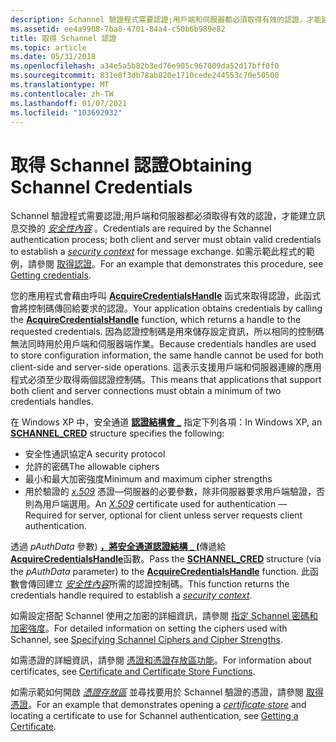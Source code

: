 ```yaml
---
description: Schannel 驗證程式需要認證;用戶端和伺服器都必須取得有效的認證，才能建立訊息交換的安全性內容。 如需示範此程式的範例，請參閱取得認證。
ms.assetid: ee4a9908-7ba8-4701-84a4-c50b6b989e82
title: 取得 Schannel 認證
ms.topic: article
ms.date: 05/31/2018
ms.openlocfilehash: a34e5a5b82b3ed76e905c967009da52d17bff0f0
ms.sourcegitcommit: 831e8f3db78ab820e1710cede244553c70e50500
ms.translationtype: MT
ms.contentlocale: zh-TW
ms.lasthandoff: 01/07/2021
ms.locfileid: "103692932"
---
```

# <a name="obtaining-schannel-credentials"></a><span data-ttu-id="2e077-104">取得 Schannel 認證</span><span class="sxs-lookup"><span data-stu-id="2e077-104">Obtaining Schannel Credentials</span></span>

<span data-ttu-id="2e077-105">Schannel 驗證程式需要認證;用戶端和伺服器都必須取得有效的認證，才能建立訊息交換的 [*安全性內容*](../secgloss/s-gly.md) 。</span><span class="sxs-lookup"><span data-stu-id="2e077-105">Credentials are required by the Schannel authentication process; both client and server must obtain valid credentials to establish a [*security context*](../secgloss/s-gly.md) for message exchange.</span></span> <span data-ttu-id="2e077-106">如需示範此程式的範例，請參閱 [取得認證](getting-a-certificate-for-schannel.md)。</span><span class="sxs-lookup"><span data-stu-id="2e077-106">For an example that demonstrates this procedure, see [Getting credentials](getting-a-certificate-for-schannel.md).</span></span>

<span data-ttu-id="2e077-107">您的應用程式會藉由呼叫 [**AcquireCredentialsHandle**](/windows/win32/api/sspi/nf-sspi-acquirecredentialshandlea) 函式來取得認證，此函式會將控制碼傳回給要求的認證。</span><span class="sxs-lookup"><span data-stu-id="2e077-107">Your application obtains credentials by calling the [**AcquireCredentialsHandle**](/windows/win32/api/sspi/nf-sspi-acquirecredentialshandlea) function, which returns a handle to the requested credentials.</span></span> <span data-ttu-id="2e077-108">因為認證控制碼是用來儲存設定資訊，所以相同的控制碼無法同時用於用戶端和伺服器端作業。</span><span class="sxs-lookup"><span data-stu-id="2e077-108">Because credentials handles are used to store configuration information, the same handle cannot be used for both client-side and server-side operations.</span></span> <span data-ttu-id="2e077-109">這表示支援用戶端和伺服器連線的應用程式必須至少取得兩個認證控制碼。</span><span class="sxs-lookup"><span data-stu-id="2e077-109">This means that applications that support both client and server connections must obtain a minimum of two credentials handles.</span></span>

<span data-ttu-id="2e077-110">在 Windows XP 中，安全通道 [**認證結構會 \_**](/windows/desktop/api/Schannel/ns-schannel-schannel_cred) 指定下列各項：</span><span class="sxs-lookup"><span data-stu-id="2e077-110">In Windows XP, an [**SCHANNEL\_CRED**](/windows/desktop/api/Schannel/ns-schannel-schannel_cred) structure specifies the following:</span></span>

-   <span data-ttu-id="2e077-111">安全性通訊協定</span><span class="sxs-lookup"><span data-stu-id="2e077-111">A security protocol</span></span>
-   <span data-ttu-id="2e077-112">允許的密碼</span><span class="sxs-lookup"><span data-stu-id="2e077-112">The allowable ciphers</span></span>
-   <span data-ttu-id="2e077-113">最小和最大加密強度</span><span class="sxs-lookup"><span data-stu-id="2e077-113">Minimum and maximum cipher strengths</span></span>
-   <span data-ttu-id="2e077-114">用於驗證的 [*x.509*](../secgloss/x-gly.md) 憑證—伺服器的必要參數，除非伺服器要求用戶端驗證，否則為用戶端選用。</span><span class="sxs-lookup"><span data-stu-id="2e077-114">An [*X.509*](../secgloss/x-gly.md) certificate used for authentication — Required for server, optional for client unless server requests client authentication.</span></span>

<span data-ttu-id="2e077-115">透過 *pAuthData* 參數) [**，將安全通道認證結構 \_ (**](/windows/desktop/api/Schannel/ns-schannel-schannel_cred)傳遞給 [**AcquireCredentialsHandle**](/windows/win32/api/sspi/nf-sspi-acquirecredentialshandlea)函數。</span><span class="sxs-lookup"><span data-stu-id="2e077-115">Pass the [**SCHANNEL\_CRED**](/windows/desktop/api/Schannel/ns-schannel-schannel_cred) structure (via the *pAuthData* parameter) to the [**AcquireCredentialsHandle**](/windows/win32/api/sspi/nf-sspi-acquirecredentialshandlea) function.</span></span> <span data-ttu-id="2e077-116">此函數會傳回建立 [*安全性內容*](../secgloss/s-gly.md)所需的認證控制碼。</span><span class="sxs-lookup"><span data-stu-id="2e077-116">This function returns the credentials handle required to establish a [*security context*](../secgloss/s-gly.md).</span></span>

<span data-ttu-id="2e077-117">如需設定搭配 Schannel 使用之加密的詳細資訊，請參閱 [指定 Schannel 密碼和加密強度](specifying-schannel-ciphers-and-cipher-strengths.md)。</span><span class="sxs-lookup"><span data-stu-id="2e077-117">For detailed information on setting the ciphers used with Schannel, see [Specifying Schannel Ciphers and Cipher Strengths](specifying-schannel-ciphers-and-cipher-strengths.md).</span></span>

<span data-ttu-id="2e077-118">如需憑證的詳細資訊，請參閱 [憑證和憑證存放區功能](../seccrypto/cryptography-functions.md)。</span><span class="sxs-lookup"><span data-stu-id="2e077-118">For information about certificates, see [Certificate and Certificate Store Functions](../seccrypto/cryptography-functions.md).</span></span>

<span data-ttu-id="2e077-119">如需示範如何開啟 [*憑證存放區*](../secgloss/c-gly.md) 並尋找要用於 Schannel 驗證的憑證，請參閱 [取得憑證](getting-a-certificate-for-schannel.md)。</span><span class="sxs-lookup"><span data-stu-id="2e077-119">For an example that demonstrates opening a [*certificate store*](../secgloss/c-gly.md) and locating a certificate to use for Schannel authentication, see [Getting a Certificate](getting-a-certificate-for-schannel.md).</span></span>

 

 
